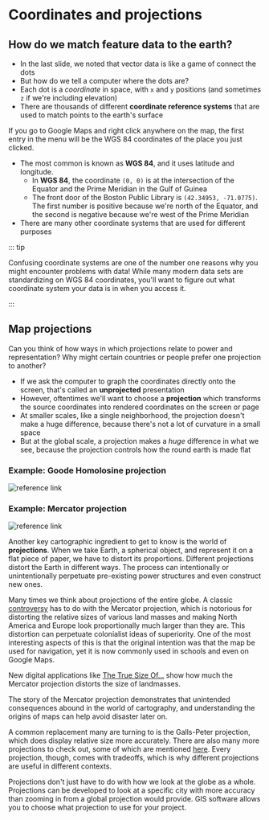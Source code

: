 # Coordinates and projections

## How do we match feature data to the earth?

* In the last slide, we noted that vector data is like a game of connect the dots
* But how do we tell a computer where the dots are?
* Each dot is a *coordinate* in space, with `x` and `y` positions (and sometimes `z` if we're including elevation)
* There are thousands of different **coordinate reference systems** that are used to match points to the earth's surface

<aside>

If you go to Google Maps and right click anywhere on the map, the first entry in the menu will be the WGS 84 coordinates of the place you just clicked.

</aside>

  * The most common is known as **WGS 84**, and it uses latitude and longitude.
    * In **WGS 84**, the coordinate `(0, 0)` is at the intersection of the Equator and the Prime Meridian in the Gulf of Guinea
    * The front door of the Boston Public Library is `(42.34953, -71.0775)`. The first number is positive because we're north of the Equator, and the second is negative because we're west of the Prime Meridian
* There are many other coordinate systems that are used for different purposes

::: tip

Confusing coordinate systems are one of the number one reasons why you might encounter problems with data! While many modern data sets are standardizing on WGS 84 coordinates, you'll want to figure out what coordinate system your data is in when you access it.

:::

## Map projections


<aside>


Can you think of how ways in which projections relate to power and representation? Why might certain countries or people prefer one projection to another? 

</aside>

* If we ask the computer to graph the coordinates directly onto the screen, that's called an **unprojected** presentation
*  However, oftentimes we'll want to choose a **projection** which transforms the source coordinates into rendered coordinates on the screen or page
*  At smaller scales, like a single neighborhood, the projection doesn't make a huge difference, because there's not a lot of curvature in a small space
*  But at the global scale, a projection makes a *huge* difference in what we see, because the projection controls how the round earth is made flat

### Example: Goode Homolosine projection

![reference link](https://upload.wikimedia.org/wikipedia/commons/f/f2/Goode_homolosine_projection_SW.jpg)

### Example: Mercator projection


![reference link](https://upload.wikimedia.org/wikipedia/commons/7/73/Mercator_projection_Square.JPG)

<hideable>

Another key cartographic ingredient to get to know is the world of **projections**. When we take Earth, a spherical object, and represent it on a flat piece of paper, we have to distort its proportions. Different projections distort the Earth in different ways. The process can intentionally or unintentionally perpetuate pre-existing power structures and even construct new ones.

Many times we think about projections of the entire globe. A classic [controversy](https://www.theguardian.com/education/2017/mar/19/boston-public-schools-world-map-mercator-peters-projection) has to do with the Mercator projection, which is notorious for distorting the relative sizes of various land masses and making North America and Europe look proportionally much larger than they are. This distortion can perpetuate colonialist ideas of superiority. One of the most interesting aspects of this is that the original intention was that the map be used for navigation, yet it is now commonly used in schools and even on Google Maps. 

<aside> 

New digital applications like [The True Size Of...](https://thetruesize.com) show how much the Mercator projection distorts the size of landmasses. 

</aside>

The story of the Mercator projection demonstrates that unintended consequences abound in the world of cartography, and understanding the origins of maps can help avoid disaster later on. 

A common replacement many are turning to is the Galls-Peter projection, which does display relative size more accurately. There are also many more projections to check out, some of which are mentioned [here](https://www.visualcapitalist.com/problem-with-our-maps/). Every projection, though, comes with tradeoffs, which is why different projections are useful in different contexts.

Projections don't just have to do with how we look at the globe as a whole. Projections can be developed to look at a specific city with more accuracy than zooming in from a global projection would provide. GIS software allows you to choose what projection to use for your project. 

</hideable>

<Quizlet
	title="Check yourself"
	:questions="
	[{
		text: 'How many different numbers are necessary, at a minimum, to define a coordinate?',
		answers: [
		{text: '1'},
		{text: '2', correct: true},
		{text: '3'}
		]
	},
		{
		text: 'Which of these two maps will be more distorted depending on which projection system is chosen?',
		answers: [
		{text: 'A map of Copley Square'},
		{text: 'A map of North America', correct: true}
		]
		}]
	"
/>

